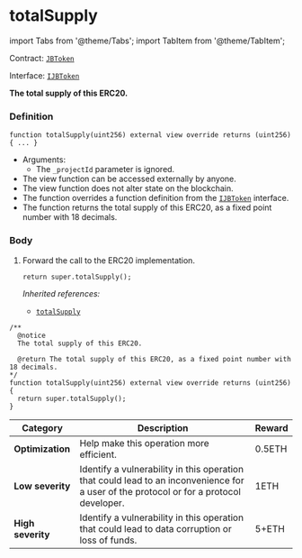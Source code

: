 # totalSupply

import Tabs from '@theme/Tabs';
import TabItem from '@theme/TabItem';

Contract: [`JBToken`](/api/contracts/jbtoken/README.md)​‌

Interface: [`IJBToken`](/api/interfaces/ijbtoken.md)

<Tabs>
<TabItem value="Step by step" label="Step by step">

**The total supply of this ERC20.**

### Definition

```
function totalSupply(uint256) external view override returns (uint256) { ... }
```

* Arguments:
  * The `_projectId` parameter is ignored.
* The view function can be accessed externally by anyone.
* The view function does not alter state on the blockchain.
* The function overrides a function definition from the [`IJBToken`](/api/interfaces/ijbtoken.md) interface.
* The function returns the total supply of this ERC20, as a fixed point number with 18 decimals.

### Body

1.  Forward the call to the ERC20 implementation.

    ```
    return super.totalSupply();
    ```

    _Inherited references:_

    * [`totalSupply`](https://docs.openzeppelin.com/contracts/2.x/api/token/erc20#IERC20-totalSupply--)

</TabItem>

<TabItem value="Code" label="Code">

```
/** 
  @notice
  The total supply of this ERC20.

  @return The total supply of this ERC20, as a fixed point number with 18 decimals.
*/
function totalSupply(uint256) external view override returns (uint256) {
  return super.totalSupply();
}
```

</TabItem>

<TabItem value="Bug bounty" label="Bug bounty">

| Category          | Description                                                                                                                            | Reward |
| ----------------- | -------------------------------------------------------------------------------------------------------------------------------------- | ------ |
| **Optimization**  | Help make this operation more efficient.                                                                                               | 0.5ETH |
| **Low severity**  | Identify a vulnerability in this operation that could lead to an inconvenience for a user of the protocol or for a protocol developer. | 1ETH   |
| **High severity** | Identify a vulnerability in this operation that could lead to data corruption or loss of funds.                                        | 5+ETH  |

</TabItem>
</Tabs>

